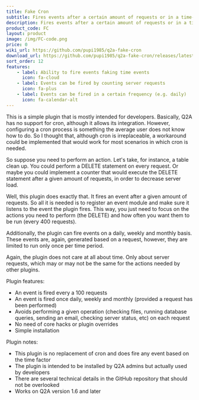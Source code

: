 ```yaml
---
title: Fake Cron
subtitle: Fires events after a certain amount of requests or in a time-based manner (daily, weekly, monthly)
description: Fires events after a certain amount of requests or in a time-based manner (daily, weekly, monthly)
product_code: FC
layout: product
image: /img/FC-code.png
price: 0
wiki_url: https://github.com/pupi1985/q2a-fake-cron
download_url: https://github.com/pupi1985/q2a-fake-cron/releases/latest
sort_order: 12
features:
    - label: Ability to fire events faking time events
      icon: fa-cloud
    - label: Events can be fired by counting server requests
      icon: fa-plus
    - label: Events can be fired in a certain frequency (e.g. daily)
      icon: fa-calendar-alt
---
```


This is a simple plugin that is mostly intended for developers. Basically, Q2A has no support for cron, although it allows its integration. However, configuring a cron process is something the average user does not know how to do. So I thought that, although cron is irreplaceable, a workaround could be implemented that would work for most scenarios in which cron is needed.

So suppose you need to perform an action. Let's take, for instance, a table clean up. You could perform a DELETE statement on every request. Or maybe you could implement a counter that would execute the DELETE statement after a given amount of requests, in order to decrease server load.

Well, this plugin does exactly that. It fires an event after a given amount of requests. So all it is needed is to register an event module and make sure it listens to the event the plugin fires. This way, you just need to focus on the actions you need to perform (the DELETE) and how often you want them to be run (every 400 requests).

Additionally, the plugin can fire events on a daily, weekly and monthly basis. These events are, again, generated based on a request, however, they are limited to run only once per time period.

Again, the plugin does not care at all about time. Only about server requests, which may or may not be the same for the actions needed by other plugins.

Plugin features:
 * An event is fired every a 100 requests
 * An event is fired once daily, weekly and monthly (provided a request has been performed)
 * Avoids performing a given operation (checking files, running database queries, sending an email, checking server status, etc) on each request
 * No need of core hacks or plugin overrides
 * Simple installation

Plugin notes:
 * This plugin is no replacement of cron and does fire any event based on the time factor
 * The plugin is intended to be installed by Q2A admins but actually used by developers
 * There are several technical details in the GitHub repository that should not be overlooked
 * Works on Q2A version 1.6 and later

